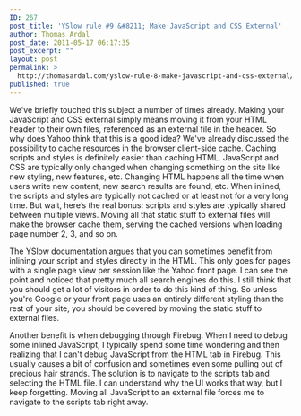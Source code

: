 ```yaml
---
ID: 267
post_title: 'YSlow rule #9 &#8211; Make JavaScript and CSS External'
author: Thomas Ardal
post_date: 2011-05-17 06:17:35
post_excerpt: ""
layout: post
permalink: >
  http://thomasardal.com/yslow-rule-8-make-javascript-and-css-external/
published: true
---
```

We've briefly touched this subject a number of times already. Making your JavaScript and CSS external simply means moving it from your HTML header to their own files, referenced as an external file in the header. So why does Yahoo think that this is a good idea? We've already discussed the possibility to cache resources in the browser client-side cache. Caching scripts and styles is definitely easier than caching HTML. JavaScript and CSS are typically only changed when changing something on the site like new styling, new features, etc. Changing HTML happens all the time when users write new content, new search results are found, etc. When inlined, the scripts and styles are typically not cached or at least not for a very long time. But wait, here’s the real bonus: scripts and styles are typically shared between multiple views. Moving all that static stuff to external files will make the browser cache them, serving the cached versions when loading page number 2, 3, and so on.

The YSlow documentation argues that you can sometimes benefit from inlining your script and styles directly in the HTML. This only goes for pages with a single page view per session like the Yahoo front page. I can see the point and noticed that pretty much all search engines do this. I still think that you should get a lot of visitors in order to do this kind of thing. So unless you're Google or your front page uses an entirely different styling than the rest of your site, you should be covered by moving the static stuff to external files.

Another benefit is when debugging through Firebug. When I need to debug some inlined JavaScript, I typically spend some time wondering and then realizing that I can't debug JavaScript from the HTML tab in Firebug. This usually causes a bit of confusion and sometimes even some pulling out of precious hair strands. The solution is to navigate to the scripts tab and selecting the HTML file. I can understand why the UI works that way, but I keep forgetting. Moving all JavaScript to an external file forces me to navigate to the scripts tab right away.
